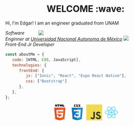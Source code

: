 <h1 align="center">WELCOME :wave:</h1>
<p align="left">
Hi, I'm Edgar! I am an engineer graduated from UNAM
</p>
	
<img align="right" width="400" src="https://user-images.githubusercontent.com/47467891/111855130-a3649400-88e8-11eb-9f3f-bc817b29e02a.png">

<p >	
	<em>Software Enginner at <a href="https://www.unam.mx/">Universidad Nacional Autonoma de México</a> 
	<img src="https://media.giphy.com/media/fYSnHlufseco8Fh93Z/giphy.gif" width="30"></br>
	</em>
	<em>Front-End Jr Developer
	</em>
</p>

```javascript
const aboutMe = {
   code: [HTML, CSS, JavaScript],
   technologies: {
      frontEnd: {
         js: ["Ionic", "React", "Expo React Native"],
         css: ["Bootstrap"]
      },
   },
};
```

<p align="center">
<code><img height="50" src="https://raw.githubusercontent.com/github/explore/80688e429a7d4ef2fca1e82350fe8e3517d3494d/topics/html/html.png"></code>
<code><img height="50" src="https://raw.githubusercontent.com/github/explore/80688e429a7d4ef2fca1e82350fe8e3517d3494d/topics/css/css.png"></code>
<code><img height="50" src="https://raw.githubusercontent.com/github/explore/80688e429a7d4ef2fca1e82350fe8e3517d3494d/topics/javascript/javascript.png"></code>
<code><img height="50" src="https://raw.githubusercontent.com/github/explore/80688e429a7d4ef2fca1e82350fe8e3517d3494d/topics/react/react.png"></code>
</p>

